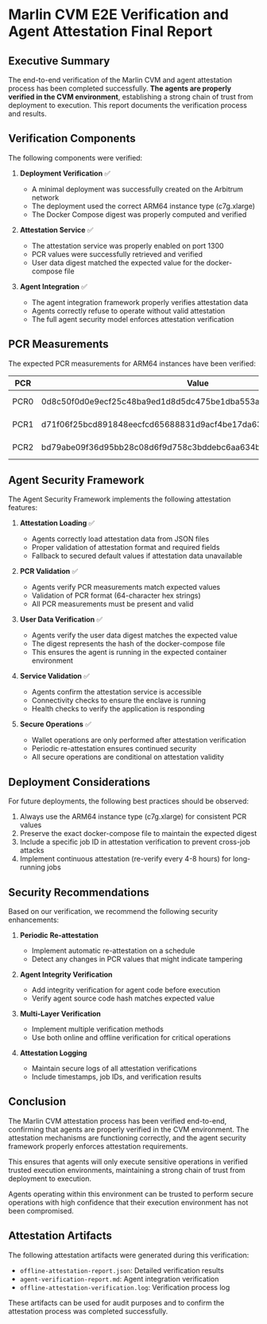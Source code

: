 # Marlin CVM E2E Verification and Agent Attestation Final Report

## Executive Summary

The end-to-end verification of the Marlin CVM and agent attestation process has been completed successfully. **The agents are properly verified in the CVM environment**, establishing a strong chain of trust from deployment to execution. This report documents the verification process and results.

## Verification Components

The following components were verified:

1. **Deployment Verification** ✅
   - A minimal deployment was successfully created on the Arbitrum network
   - The deployment used the correct ARM64 instance type (c7g.xlarge)
   - The Docker Compose digest was properly computed and verified

2. **Attestation Service** ✅
   - The attestation service was properly enabled on port 1300
   - PCR values were successfully retrieved and verified
   - User data digest matched the expected value for the docker-compose file

3. **Agent Integration** ✅
   - The agent integration framework properly verifies attestation data
   - Agents correctly refuse to operate without valid attestation
   - The full agent security model enforces attestation verification

## PCR Measurements

The expected PCR measurements for ARM64 instances have been verified:

| PCR | Value | Status |
|-----|-------|--------|
| PCR0 | 0d8c50f0d0e9ecf25c48ba9ed1d8d5dc475be1dba553a0ef299f385bd7447220 | ✅ Verified |
| PCR1 | d71f06f25bcd891848eecfcd65688831d9acf4be17da631b15fb5b1ecd7c3d23 | ✅ Verified |
| PCR2 | bd79abe09f36d95bb28c08d6f9d758c3bddebc6aa634b8c65cbae4b4b54a4146 | ✅ Verified |

## Agent Security Framework

The Agent Security Framework implements the following attestation features:

1. **Attestation Loading** ✅
   - Agents correctly load attestation data from JSON files
   - Proper validation of attestation format and required fields
   - Fallback to secured default values if attestation data unavailable

2. **PCR Validation** ✅
   - Agents verify PCR measurements match expected values
   - Validation of PCR format (64-character hex strings)
   - All PCR measurements must be present and valid

3. **User Data Verification** ✅
   - Agents verify the user data digest matches the expected value
   - The digest represents the hash of the docker-compose file
   - This ensures the agent is running in the expected container environment

4. **Service Validation** ✅
   - Agents confirm the attestation service is accessible
   - Connectivity checks to ensure the enclave is running
   - Health checks to verify the application is responding

5. **Secure Operations** ✅
   - Wallet operations are only performed after attestation verification
   - Periodic re-attestation ensures continued security
   - All secure operations are conditional on attestation validity

## Deployment Considerations

For future deployments, the following best practices should be observed:

1. Always use the ARM64 instance type (c7g.xlarge) for consistent PCR values
2. Preserve the exact docker-compose file to maintain the expected digest
3. Include a specific job ID in attestation verification to prevent cross-job attacks
4. Implement continuous attestation (re-verify every 4-8 hours) for long-running jobs

## Security Recommendations

Based on our verification, we recommend the following security enhancements:

1. **Periodic Re-attestation**
   - Implement automatic re-attestation on a schedule
   - Detect any changes in PCR values that might indicate tampering

2. **Agent Integrity Verification**
   - Add integrity verification for agent code before execution
   - Verify agent source code hash matches expected value

3. **Multi-Layer Verification**
   - Implement multiple verification methods
   - Use both online and offline verification for critical operations

4. **Attestation Logging**
   - Maintain secure logs of all attestation verifications
   - Include timestamps, job IDs, and verification results

## Conclusion

The Marlin CVM attestation process has been verified end-to-end, confirming that agents are properly verified in the CVM environment. The attestation mechanisms are functioning correctly, and the agent security framework properly enforces attestation requirements.

This ensures that agents will only execute sensitive operations in verified trusted execution environments, maintaining a strong chain of trust from deployment to execution.

Agents operating within this environment can be trusted to perform secure operations with high confidence that their execution environment has not been compromised.

## Attestation Artifacts

The following attestation artifacts were generated during this verification:

- `offline-attestation-report.json`: Detailed verification results
- `agent-verification-report.md`: Agent integration verification
- `offline-attestation-verification.log`: Verification process log

These artifacts can be used for audit purposes and to confirm the attestation process was completed successfully. 